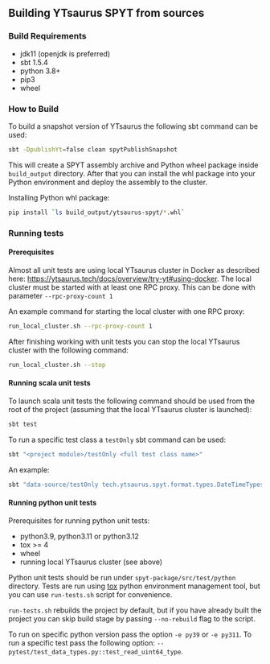 ## Building YTsaurus SPYT from sources

### Build Requirements

- jdk11 (openjdk is preferred)
- sbt 1.5.4
- python 3.8+
- pip3
- wheel

### How to Build

To build a snapshot version of YTsaurus the following sbt command can be used:

```bash
sbt -DpublishYt=false clean spytPublishSnapshot
```

This will create a SPYT assembly archive and Python wheel package inside `build_output` directory. After that you can install the whl package into your Python environment and deploy the assembly to the cluster.

Installing Python whl package:

```bash
pip install `ls build_output/ytsaurus-spyt/*.whl`
```

### Running tests

#### Prerequisites

Almost all unit tests are using local YTsaurus cluster in Docker as described here: https://ytsaurus.tech/docs/overview/try-yt#using-docker. The local cluster must be started with at least one RPC proxy. This can be done with parameter `--rpc-proxy-count 1`

An example command for starting the local cluster with one RPC proxy:

```bash
run_local_cluster.sh --rpc-proxy-count 1
```

After finishing working with unit tests you can stop the local YTsaurus cluster with the following command:

```bash
run_local_cluster.sh --stop
```

#### Running scala unit tests

To launch scala unit tests the following command should be used from the root of the project (assuming that the local YTsaurus cluster is launched):

```bash
sbt test
```

To run a specific test class a `testOnly` sbt command can be used:

```bash
sbt "<project module>/testOnly <full test class name>"
```

An example:

```bash
sbt "data-source/testOnly tech.ytsaurus.spyt.format.types.DateTimeTypesConverterTest"
```

#### Running python unit tests

Prerequisites for running python unit tests:
- python3.9, python3.11 or python3.12
- tox >= 4
- wheel
- running local YTsaurus cluster (see above)

Python unit tests should be run under `spyt-package/src/test/python` directory. Tests are run using [tox](https://tox.wiki) python environment management tool, but you can use `run-tests.sh` script for convenience.

`run-tests.sh` rebuilds the project by default, but if you have already built the project you can skip build stage by passing `--no-rebuild` flag to the script.

To run on specific python version pass the option `-e py39` or `-e py311`. To run a specific test pass the following option: `-- pytest/test_data_types.py::test_read_uint64_type`.
